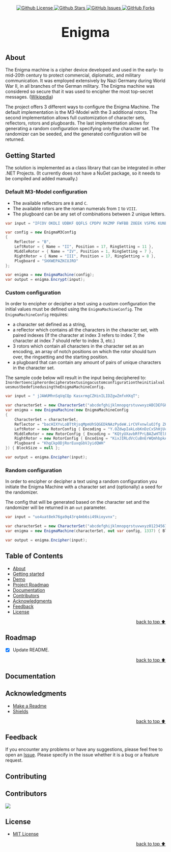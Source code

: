 <p id="top" align="center">
    <a href="https://github.com/wvdhouten/enigma/blob/main/LICENSE">
        <img alt="Github License" src="https://img.shields.io/github/license/wvdhouten/enigma?style=for-the-badge&color=skyblue" />
    </a>
    <a href="https://github.com/wvdhouten/enigma/stargazers">
        <img alt="Github Stars" src="https://img.shields.io/github/stars/wvdhouten/enigma?style=for-the-badge&color=gold" />
    </a>
    <a href="https://github.com/wvdhouten/enigma/issues">
        <img alt="GitHub Issues" src="https://img.shields.io/github/issues/wvdhouten/enigma?style=for-the-badge&color=plum" />
    </a>
    <a href="https://github.com/wvdhouten/enigma/network">
        <img alt="GitHub Forks" src="https://img.shields.io/github/forks/wvdhouten/enigma?style=for-the-badge&color=lightgreen">
    </a>
</p>

<p align="center">
    <!-- LOGO GOES HERE -->
</p>

<p align="center" style="font-size: 3em;">
    <b>Enigma</b>
</p>

## About

The Enigma machine is a cipher device developed and used in the early- to mid-20th century to protect commercial, diplomatic, and military communication. It was employed extensively by Nazi Germany during World War II, in all branches of the German military. The Enigma machine was considered so secure that it was used to encipher the most top-secret messages. ([Wikipedia](https://en.wikipedia.org/wiki/Enigma_machine))

The project offers 3 different ways to configure the Enigma Machine. The default implementation is the M3-Model with the 3 additional rotors. The second implementation allows full customization of character sets, reflectors, rotors and plugboards. The last implementation allows for generating a random configuration specifying only the character set. The randomizer can be seeded, and the generated configuration will be returned.

## Getting Started

<!-- TODO -->

The solution is implemented as a class library that can be integrated in other .NET Projects. (It currently does not have a NuGet package, so it needs to be compiled and added manually.)

### Default M3-Model configuration

- The available reflectors are `B` and `C`.
- The available rotors are the roman numerals from `I` to `VIII`.
- The plugboard can be any set of combinations between 2 unique letters.

```csharp
var input = "IFCOV OKDLI UDBKF QQFLS CPDPV RKZMP FWFBB ZOEEK VSFMG KUNE";

var config = new EnigmaM3Config
{
    Reflector = "B",
    LeftRotor = { Name = "II", Position = 17, RingSetting = 11 },
    MiddleRotor = { Name = "IV", Position = 1, RingSetting = 7 },
    RightRotor = { Name = "III", Position = 17, RingSetting = 8 },
    Plugboard = "SHXWEPAZKCUJRO"
};

var enigma = new EnigmaMachine(config);
var output = enigma.Encrypt(input);
```

### Custom configuration

In order to encipher or decipher a text using a custom configuration the initial values must be defined using the `EnigmaMachineConfig`. The `EnigmaMachineConfig` requires:
- a character set defined as a string,
- a reflector which contains all the characters in the character set, with paired indexes (If the character at index 3 refers to index 7, the character at index 7 should refer to index 3, etc.)
- 3 rotors which contain all characters in the character set as an encoding, an array of notch positions on which the rotor should turn over, the ringsetting and the starting position.
- a plugboard that can contain any amount of pairs of unique characters in the character set.

The sample code below will result in the input being deciphered to: `InordertoencipherordecipheratextusingacustomconfigurationtheinitialvaluesmustbedefinedusingtheEnigmaMachineConfig.`

```csharp
var input = " jJAWUMhnSqVqCQp KasxrmgCZHinILIDZgwZmfxHXqT";

var characterSet = new CharacterSet("abcdefghijklmnopqrstuvwxyzABCDEFGHIJKLMNOPQRSTUVWXYZ .");
var enigma = new EnigmaMachine(new EnigmaMachineConfig
{
    CharacterSet = characterSet,
    Reflector = "bacHIXYvLoBTtRjsqMpmUhSQGEDkNAzPydeW.irCVFxnwluOJfg ZK",
    LeftRotor = new RotorConfig { Encoding = "Y.OZdwpIakLobKnDzCxShHjUcifgNtBurq RFevlWmJsPGTQMVXAyE", NotchPositions = [1], RingSetting = 49, Position = 48 },
    MiddleRotor = new RotorConfig { Encoding = "KQtyUXavbRfPrLBAZwHTElFJxqSeCkmDuiIsMon GcNO.jhVzWgYdp", NotchPositions = [44], RingSetting = 2, Position = 0 },
    RightRotor = new RotorConfig { Encoding = "KixJIRLdVcCuBnErWQmhbpkAPjqXNzyYfvgsMalD.UF TwoeOZGHtS", NotchPositions = [27], RingSetting = 18, Position = 14 },
    Plugboard = "KhgCkpODjRorEuxqGbVJyidQWH"
}) { BlockSize = null };

var output = enigma.Encipher(input);
```

### Random configuration

In order to encipher or decipher a text using a random configuration you initiate the Enigma Machine with a character set and (optionally) a seed for the randomizer.

The config that will be generated based on the character set and the randomizer will be returned in an `out` parameter.

```csharp
var input = "uo4uat8ek76ga9q43rq4mb6si49kioyvnx";

var characterSet = new CharacterSet("abcdefghijklmnopqrstuvwxyz0123456789");
var enigma = new EnigmaMachine(characterSet, out var config, 1337) { BlockSize = null };

var output = enigma.Encipher(input);
```

## Table of Contents

<ul>
    <li><a href="#about">About</a></li>
    <li><a href="#getting-started">Getting started</li>
    <li><a href="#samples">Demo</a></li>
    <li><a href="#roadmap">Project Roadmap</a></li>
    <li><a href="#documentation">Documentation</a></li>
    <li><a href="#contributors">Contributors</a></li>
    <li><a href="#acknowledgments">Acknowledgments</a></li>
    <li><a href="#feedback">Feedback</a></li>
    <li><a href="#license">License</a></li>
</ul>

<p align="right"><a href="#top">back to top ⬆️</a></p>

## Roadmap

- [x] Update README.

<p align="right"><a href="#top">back to top ⬆️</a></p>

## Documentation

<!-- TODO -->

## Acknowledgments

- [Make a Readme](https://www.makeareadme.com/)
- [Shields](https://shields.io/)

<p align="right"><a href="#top">back to top ⬆️</a></p>

## Feedback

If you encounter any problems or have any suggestions, please feel free to open an [Issue](https://github.com/wvdhouten/enigma/issues). Please specify in the issue whether it is a bug or a feature request.

## Contributing

<!-- TODO -->

## Contributors

<a href="https://github.com/wvdhouten/enigma/graphs/contributors">
  <img src="https://contrib.rocks/image?repo=wvdhouten/enigma" />
</a>

## License
- [MIT License](./LICENSE)

<p align="right"><a href="#top">back to top ⬆️</a></p>